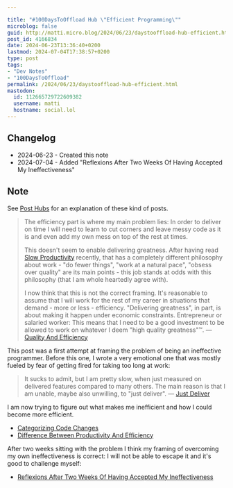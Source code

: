 ```yaml
---

title: "#100DaysToOffload Hub \"Efficient Programming\""
microblog: false
guid: http://matti.micro.blog/2024/06/23/daystooffload-hub-efficient.html
post_id: 4166834
date: 2024-06-23T13:36:40+0200
lastmod: 2024-07-04T17:38:57+0200
type: post
tags:
- "Dev Notes"
- "100DaysToOffload"
permalink: /2024/06/23/daystooffload-hub-efficient.html
mastodon:
  id: 112665729722609382
  username: matti
  hostname: social.lol
---
```

## Changelog

- 2024-06-23 - Created this note
- 2024-07-04 - Added "Reflexions After Two Weeks Of Having Accepted My Ineffectiveness"

## Note

See [Post Hubs](https://blog.martin-haehnel.de/2024/05/31/post-hubs.html) for an explanation of these kind of posts.

>The efficiency part is where my main problem lies: In order to deliver on time I will need to learn to cut corners and leave messy code as it is and even add my own mess on top of the rest at times.
>
>This doesn't seem to enable delivering greatness. After having read [Slow Productivity](https://blog.martin-haehnel.de/2024/06/05/daystooffload-review-cal.html) recently, that has a completely different philosophy about work - "do fewer things", "work at a natural pace", "obsess over quality" are its main points - this job stands at odds with this philosophy (that I am whole heartedly agree with).
>
>I now think that this is not the correct framing. It's reasonable to assume that I will work for the rest of my career in situations that demand - more or less - efficiency. "Delivering greatness", in part, is about making it happen under economic constraints. Entrepreneur or salaried worker: This means that I need to be a good investment to be allowed to work on whatever I deem "high quality greatness"™.
— [Quality And Efficiency](https://blog.martin-haehnel.de/2024/06/22/quality-and-efficiency.html)

This post was a first attempt at framing the problem of being an ineffective programmer. Before this one, I wrote a very emotional one that was mostly fueled by fear of getting fired for taking too long at work:

>It sucks to admit, but I am pretty slow, when just measured on delivered features compared to many others. The main reason is that I am unable, maybe also unwilling, to "just deliver".
— [Just Deliver](https://blog.martin-haehnel.de/2024/06/15/daystooffload-just-deliver.html)

I am now trying to figure out what makes me inefficient and how I could become more efficient.

- [Categorizing Code Changes](https://blog.martin-haehnel.de/2024/06/23/how-i-have.html)
- [Difference Between Productivity And Efficiency](https://blog.martin-haehnel.de/2024/06/23/daystooffload-difference-between.html)


After two weeks sitting with the problem I think my framing of overcoming my own ineffectiveness is correct: I will not be able to escape it and it's good to challenge myself:

- [Reflexions After Two Weeks Of Having Accepted My Ineffectiveness](https://blog.martin-haehnel.de/2024/07/04/daystooffload-reflexions-after.html)
